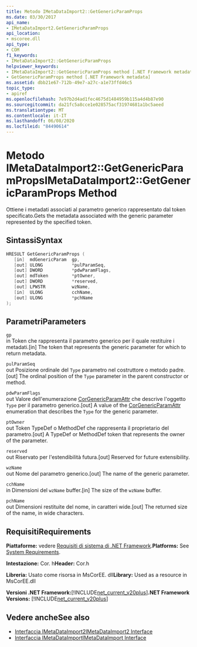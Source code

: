 ```yaml
---
title: Metodo IMetaDataImport2::GetGenericParamProps
ms.date: 03/30/2017
api_name:
- IMetaDataImport2.GetGenericParamProps
api_location:
- mscoree.dll
api_type:
- COM
f1_keywords:
- IMetaDataImport2::GetGenericParamProps
helpviewer_keywords:
- IMetaDataImport2::GetGenericParamProps method [.NET Framework metadata]
- GetGenericParamProps method [.NET Framework metadata]
ms.assetid: dbb21e67-712b-49e7-a27c-a1e73ffd46c5
topic_type:
- apiref
ms.openlocfilehash: 7e97b2d4ad1fec4675d1484959b115a4d4b87e90
ms.sourcegitcommit: da21fc5a8cce1e028575acf31974681a1bc5aeed
ms.translationtype: MT
ms.contentlocale: it-IT
ms.lasthandoff: 06/08/2020
ms.locfileid: "84490614"
---
```

# <a name="imetadataimport2getgenericparamprops-method"></a><span data-ttu-id="08534-102">Metodo IMetaDataImport2::GetGenericParamProps</span><span class="sxs-lookup"><span data-stu-id="08534-102">IMetaDataImport2::GetGenericParamProps Method</span></span>
<span data-ttu-id="08534-103">Ottiene i metadati associati al parametro generico rappresentato dal token specificato.</span><span class="sxs-lookup"><span data-stu-id="08534-103">Gets the metadata associated with the generic parameter represented by the specified token.</span></span>  
  
## <a name="syntax"></a><span data-ttu-id="08534-104">Sintassi</span><span class="sxs-lookup"><span data-stu-id="08534-104">Syntax</span></span>  
  
```cpp  
HRESULT GetGenericParamProps (  
   [in]  mdGenericParam  gp,  
   [out] ULONG           *pulParamSeq,  
   [out] DWORD           *pdwParamFlags,  
   [out] mdToken         *ptOwner,  
   [out] DWORD           *reserved,  
   [out] LPWSTR          wzName,  
   [in]  ULONG           cchName,  
   [out] ULONG           *pchName  
);  
```  
  
## <a name="parameters"></a><span data-ttu-id="08534-105">Parametri</span><span class="sxs-lookup"><span data-stu-id="08534-105">Parameters</span></span>  
 `gp`  
 <span data-ttu-id="08534-106">in Token che rappresenta il parametro generico per il quale restituire i metadati.</span><span class="sxs-lookup"><span data-stu-id="08534-106">[in] The token that represents the generic parameter for which to return metadata.</span></span>  
  
 `pulParamSeq`  
 <span data-ttu-id="08534-107">out Posizione ordinale del `Type` parametro nel costruttore o metodo padre.</span><span class="sxs-lookup"><span data-stu-id="08534-107">[out] The ordinal position of the `Type` parameter in the parent constructor or method.</span></span>  
  
 `pdwParamFlags`  
 <span data-ttu-id="08534-108">out Valore dell'enumerazione [CorGenericParamAttr](corgenericparamattr-enumeration.md) che descrive l'oggetto `Type` per il parametro generico.</span><span class="sxs-lookup"><span data-stu-id="08534-108">[out] A value of the [CorGenericParamAttr](corgenericparamattr-enumeration.md) enumeration that describes the `Type` for the generic parameter.</span></span>  
  
 `ptOwner`  
 <span data-ttu-id="08534-109">out Token TypeDef o MethodDef che rappresenta il proprietario del parametro.</span><span class="sxs-lookup"><span data-stu-id="08534-109">[out] A TypeDef or MethodDef token that represents the owner of the parameter.</span></span>  
  
 `reserved`  
 <span data-ttu-id="08534-110">out Riservato per l'estendibilità futura.</span><span class="sxs-lookup"><span data-stu-id="08534-110">[out] Reserved for future extensibility.</span></span>  
  
 `wzName`  
 <span data-ttu-id="08534-111">out Nome del parametro generico.</span><span class="sxs-lookup"><span data-stu-id="08534-111">[out] The name of the generic parameter.</span></span>  
  
 `cchName`  
 <span data-ttu-id="08534-112">in Dimensioni del `wzName` buffer.</span><span class="sxs-lookup"><span data-stu-id="08534-112">[in] The size of the `wzName` buffer.</span></span>  
  
 `pchName`  
 <span data-ttu-id="08534-113">out Dimensioni restituite del nome, in caratteri wide.</span><span class="sxs-lookup"><span data-stu-id="08534-113">[out] The returned size of the name, in wide characters.</span></span>  
  
## <a name="requirements"></a><span data-ttu-id="08534-114">Requisiti</span><span class="sxs-lookup"><span data-stu-id="08534-114">Requirements</span></span>  
 <span data-ttu-id="08534-115">**Piattaforme:** vedere [Requisiti di sistema di .NET Framework](../../get-started/system-requirements.md).</span><span class="sxs-lookup"><span data-stu-id="08534-115">**Platforms:** See [System Requirements](../../get-started/system-requirements.md).</span></span>  
  
 <span data-ttu-id="08534-116">**Intestazione:** Cor. h</span><span class="sxs-lookup"><span data-stu-id="08534-116">**Header:** Cor.h</span></span>  
  
 <span data-ttu-id="08534-117">**Libreria:** Usato come risorsa in MsCorEE. dll</span><span class="sxs-lookup"><span data-stu-id="08534-117">**Library:** Used as a resource in MsCorEE.dll</span></span>  
  
 <span data-ttu-id="08534-118">**Versioni .NET Framework:**[!INCLUDE[net_current_v20plus](../../../../includes/net-current-v20plus-md.md)]</span><span class="sxs-lookup"><span data-stu-id="08534-118">**.NET Framework Versions:** [!INCLUDE[net_current_v20plus](../../../../includes/net-current-v20plus-md.md)]</span></span>  
  
## <a name="see-also"></a><span data-ttu-id="08534-119">Vedere anche</span><span class="sxs-lookup"><span data-stu-id="08534-119">See also</span></span>

- [<span data-ttu-id="08534-120">Interfaccia IMetaDataImport2</span><span class="sxs-lookup"><span data-stu-id="08534-120">IMetaDataImport2 Interface</span></span>](imetadataimport2-interface.md)
- [<span data-ttu-id="08534-121">Interfaccia IMetaDataImport</span><span class="sxs-lookup"><span data-stu-id="08534-121">IMetaDataImport Interface</span></span>](imetadataimport-interface.md)
